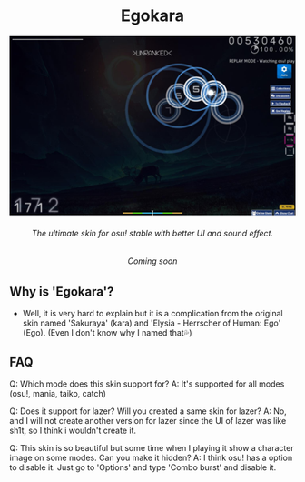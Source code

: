 <h1 align="center">Egokara</h1> 

![lpreview](./img/desktoppreview.jpg)
<h6 align="center">The ultimate skin for osu! stable with better UI and sound effect.</h6>
<h6 align="center">Coming soon</h6>

## Why is 'Egokara'?

* Well, it is very hard to explain but it is a complication from the original skin named 'Sakuraya' (kara) and 'Elysia - Herrscher of Human: Ego' (Ego). (Even I don't know why I named that💦)

## FAQ

Q: Which mode does this skin support for?
A: It's supported for all modes (osu!, mania, taiko, catch)

Q: Does it support for lazer? Will you created a same skin for lazer?
A: No, and I will not create another version for lazer since the UI of lazer was like sh1t, so I think i wouldn't create it.

Q: This skin is so beautiful but some time when I playing it show a character image on some modes. Can you make it hidden?
A: I think osu! has a option to disable it. Just go to 'Options' and type 'Combo burst' and disable it.
